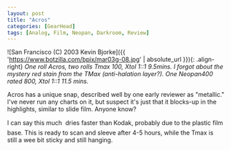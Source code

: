 ```yaml
---
layout: post
title: "Acros"
categories: [GearHead]
tags: [Analog, Film, Neopan, Darkroom, Review]
---
```



![San Francisco (C) 2003 Kevin Bjorke]({{ 'https://www.botzilla.com/bpix/mar03g-08.jpg' | absolute_url }}){: .align-right}
<i>One roll Acros, two rolls Tmax 100, Xtol 1::1 9.5mins. I forgot about the mystery red stain from the TMax (anti-halation layer?). One Neopan400 rated 800, Xtol 1::1 11.5 mins.</i>

Acros has a unique snap, described well by one early reviewer as "metallic." I've never run any charts on it, but suspect it's just that it blocks-up in the highlights, similar to slide film. Anyone know?

I can say this much &#151; dries faster than Kodak, probably due to the plastic film base. This is ready to scan and sleeve after 4-5 hours, while the Tmax is still a wee bit sticky and still hanging.

